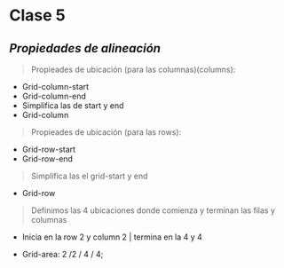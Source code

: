 # Clase 5
## _Propiedades de alineación_
>Propieades de ubicación (para las columnas)(columns):
- Grid-column-start
- Grid-column-end
- Simplifica las de start y end 
- Grid-column


>Propieades de ubicación (para las rows):
- Grid-row-start
- Grid-row-end

>Simplifica las el grid-start y end
- Grid-row

>Definimos las 4 ubicaciones donde comienza y terminan las filas y columnas
- Inicia en la row 2 y column 2 | termina en la 4 y 4

- Grid-area: 2 /2 / 4 / 4;